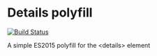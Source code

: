 # Details polyfill

[![Build Status](https://travis-ci.org/pixely/details-polyfill.svg?branch=master)](https://travis-ci.org/pixely/details-polyfill)

A simple ES2015 polyfill for the &lt;details> element

